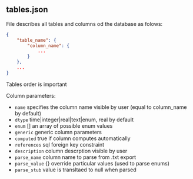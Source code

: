 ## tables.json

File describes all tables and columns od the database as folows: 

```json
{
	"table_name": {
		"column_name": {
			...
		}
	},
	...
}
```

Tables order is important

Column parameters: 
- `name` specifies the column name visible by user (equal to column_name by default)
- `dtype` time|integer|real|text|enum, real by default
- `enum` [] an array of possible enum values
- `generic` generic column parameters
- `computed` true if column computes automatically
- `references` sql foreign key constraint
- `description` column descrption visible by user
- `parse_name` column name to parse from .txt export
- `parse_value` {} override particular values (used to parse enums)
- `parse_stub` value is transltaed to null when parsed
